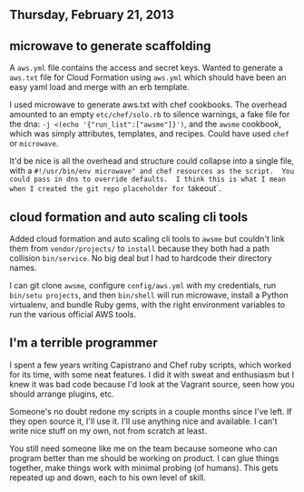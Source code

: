 ## Thursday, February 21, 2013

## microwave to generate scaffolding

A `aws.yml` file contains the access and secret keys.  Wanted to
generate a `aws.txt` file for Cloud Formation using `aws.yml` which
should have been an easy yaml load and merge with an erb template.

I used microwave to generate aws.txt with chef cookbooks.  The overhead
amounted to an empty `etc/chef/solo.rb` to silence warnings, a fake file
for the dna: `-j <(echo '{"run_list":["awsme"]}')`, and the `awsme`
cookbook, which was simply attributes, templates, and recipes.  Could
have used `chef` or `microwave`.

It'd be nice is all the overhead and structure could collapse into a
single file, with a `#!/usr/bin/env microwave" and chef resources as the
script.  You could pass in dns to override defaults.  I think this is
what I mean when I created the git repo placeholder for `takeout`.

## cloud formation and auto scaling cli tools

Added cloud formation and auto scaling cli tools to `awsme` but couldn't
link them from `vendor/projects/` to  `install` because they both had a
path collision `bin/service`.  No big deal but I had to hardcode their
directory names.

I can git clone `awsme`, configure `config/aws.yml` with my credentials,
run `bin/setu projects`, and then `bin/shell` will run microwave,
install a Python virtualenv, and bundle Ruby gems, with the right
environment variables to run the various official AWS tools.

## I'm a terrible programmer

I spent a few years writing Capistrano and Chef ruby scripts, which
worked for its time, with some neat features.  I did it with sweat and
enthusiasm but I knew it was bad code because I'd look at the Vagrant
source, seen how you should arrange plugins, etc.

Someone's no doubt redone my scripts in a couple months since I've left.
If they open source it, I'll use it.  I'll use anything nice and
available.  I can't write nice stuff on my own, not from scratch at
least.

You still need someone like me on the team because someone who can
program better than me should be working on product.  I can glue things
together, make things work with minimal probing (of humans).  This gets
repeated up and down, each to his own level of skill.
